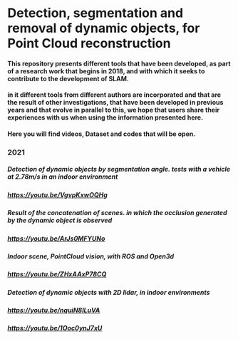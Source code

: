 # Detection, segmentation and removal of dynamic objects, for Point Cloud reconstruction
#### This repository presents different tools that have been developed, as part of a research work that begins in 2018, and with which it seeks to contribute to the development of SLAM.
#### in it different tools from different authors are incorporated and that are the result of other investigations, that have been developed in previous years and that evolve in parallel to this, we hope that users share their experiences with us when using the information presented here.
#### Here you will find videos, Dataset and codes that will be open.



### 2021
##### Detection of dynamic objects by segmentation angle. tests with a vehicle at 2.78m/s in an indoor environment
##### https://youtu.be/VgvpKxwOQHg
##### Result of the concatenation of scenes. in which the occlusion generated by the dynamic object is observed
##### https://youtu.be/ArJs0MFYUNo
##### Indoor scene, PointCloud vision, with ROS and Open3d
##### https://youtu.be/ZHxAAxP78CQ
##### Detection of dynamic objects with 2D lidar, in indoor environments
##### https://youtu.be/nquiN8ILuVA
##### https://youtu.be/1Ooc0ynJ7xU
